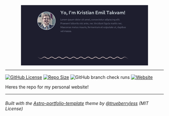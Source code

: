 <div align="center">
  <img src="src/assets/banner.png" style="width:80%;" alt="banner" align="center" />
</div>

---

[![GitHub License](https://img.shields.io/github/license/astrogon/astrogon?color=red)](https://github.com/Kremtastic/Kremtastic.github.io/blob/main/LICENSE) [![Repo Size](https://img.shields.io/github/repo-size/kremtastic/Kremtastic.github.io)](https://github.com/Kremtastic/Kremtastic.github.io) ![GitHub branch check runs](https://img.shields.io/github/check-runs/kremtastic/Kremtastic.github.io/main) [![Website](https://img.shields.io/website?up_message=online&up_color=limegreen&down_message=offline&down_color=yellow&url=https%3A%2F%2Fastrogon.reednel.com%2F)](https://kremtastic.github.io/)

Heres the repo for my personal website!


---
###### *Built with the <a href="https://github.com/trueberryless-org/astro-portfolio-template" target="_blank">Astro-portfolio-template</a> theme by <a href="https://trueberryless.org/" target="_blank">@trueberryless</a> (MIT License)*
